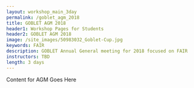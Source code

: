 ```yaml
---
layout: workshop_main_3day
permalink: /goblet_agm_2018
title: GOBLET AGM 2018
header1: Workshop Pages for Students
header2: GOBLET AGM 2018
image: /site_images/50983032_Goblet-Cup.jpg
keywords: FAIR
description: GOBLET Annual General meeting for 2018 focused on FAIR
instructors: TBD
length: 3 days
---
```


Content for AGM Goes Here
